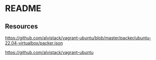# README

## Resources

https://github.com/alvistack/vagrant-ubuntu/blob/master/packer/ubuntu-22.04-virtualbox/packer.json

https://github.com/alvistack/vagrant-ubuntu